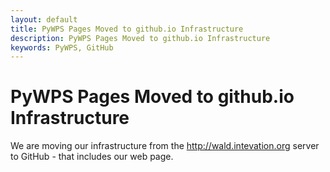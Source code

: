 ```yaml
---
layout: default
title: PyWPS Pages Moved to github.io Infrastructure
description: PyWPS Pages Moved to github.io Infrastructure
keywords: PyWPS, GitHub
---
```


# PyWPS Pages Moved to github.io Infrastructure

We are moving our infrastructure from the <http://wald.intevation.org> server to GitHub - that includes our web page. 
